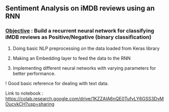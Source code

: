 ## Sentiment Analysis on iMDB reviews using an RNN

### <u>Objective</u> : Build a recurrent neural network for classifying iMDB reviews as Positive/Negative (binary classification)

 1. Doing basic NLP preprocessing on the data loaded from Keras library

 2. Making an Embedding layer to feed the data to the RNN

 3. Implementing different neural networks with varying parameters for better performance. 

! Good basic reference for dealing with text data.

Link to notebook : https://colab.research.google.com/drive/1KZZAIA6nQE0TufvLY6GSS3DvMOucvkCH?usp=sharing
